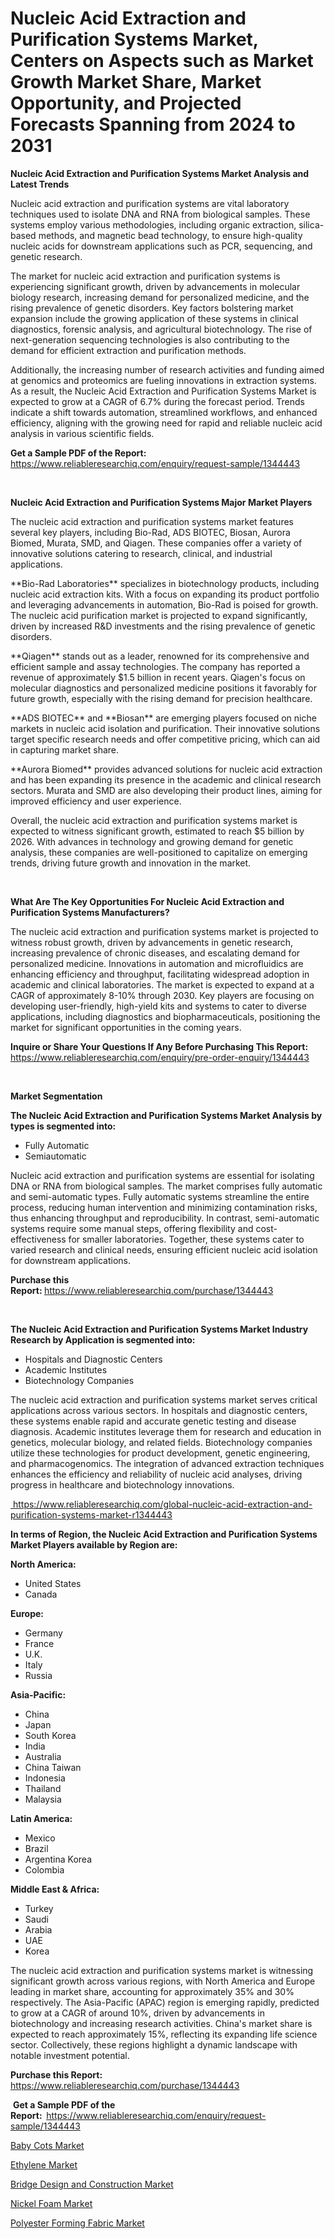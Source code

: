 <p><h1>Nucleic Acid Extraction and Purification Systems Market, Centers on Aspects such as Market Growth Market Share, Market Opportunity, and Projected Forecasts Spanning from 2024 to 2031</h1></p><p><strong>Nucleic Acid Extraction and Purification Systems Market Analysis and Latest Trends</strong></p>
<p><p>Nucleic acid extraction and purification systems are vital laboratory techniques used to isolate DNA and RNA from biological samples. These systems employ various methodologies, including organic extraction, silica-based methods, and magnetic bead technology, to ensure high-quality nucleic acids for downstream applications such as PCR, sequencing, and genetic research.</p><p>The market for nucleic acid extraction and purification systems is experiencing significant growth, driven by advancements in molecular biology research, increasing demand for personalized medicine, and the rising prevalence of genetic disorders. Key factors bolstering market expansion include the growing application of these systems in clinical diagnostics, forensic analysis, and agricultural biotechnology. The rise of next-generation sequencing technologies is also contributing to the demand for efficient extraction and purification methods.</p><p>Additionally, the increasing number of research activities and funding aimed at genomics and proteomics are fueling innovations in extraction systems. As a result, the Nucleic Acid Extraction and Purification Systems Market is expected to grow at a CAGR of 6.7% during the forecast period. Trends indicate a shift towards automation, streamlined workflows, and enhanced efficiency, aligning with the growing need for rapid and reliable nucleic acid analysis in various scientific fields.</p></p>
<p><strong>Get a Sample PDF of the Report:&nbsp;</strong> <a href="https://www.reliableresearchiq.com/enquiry/request-sample/1344443?utm_campaign=104&utm_medium=2&utm_source=Github&utm_content=ia&utm_term=11122024&utm_id=nucleic-acid-extraction-and-purification-systems">https://www.reliableresearchiq.com/enquiry/request-sample/1344443</a></p>
<p>&nbsp;</p>
<p><strong>Nucleic Acid Extraction and Purification Systems Major Market Players</strong></p>
<p><p>The nucleic acid extraction and purification systems market features several key players, including Bio-Rad, ADS BIOTEC, Biosan, Aurora Biomed, Murata, SMD, and Qiagen. These companies offer a variety of innovative solutions catering to research, clinical, and industrial applications.</p><p>**Bio-Rad Laboratories** specializes in biotechnology products, including nucleic acid extraction kits. With a focus on expanding its product portfolio and leveraging advancements in automation, Bio-Rad is poised for growth. The nucleic acid purification market is projected to expand significantly, driven by increased R&D investments and the rising prevalence of genetic disorders.</p><p>**Qiagen** stands out as a leader, renowned for its comprehensive and efficient sample and assay technologies. The company has reported a revenue of approximately $1.5 billion in recent years. Qiagen's focus on molecular diagnostics and personalized medicine positions it favorably for future growth, especially with the rising demand for precision healthcare.</p><p>**ADS BIOTEC** and **Biosan** are emerging players focused on niche markets in nucleic acid isolation and purification. Their innovative solutions target specific research needs and offer competitive pricing, which can aid in capturing market share.</p><p>**Aurora Biomed** provides advanced solutions for nucleic acid extraction and has been expanding its presence in the academic and clinical research sectors. Murata and SMD are also developing their product lines, aiming for improved efficiency and user experience.</p><p>Overall, the nucleic acid extraction and purification systems market is expected to witness significant growth, estimated to reach $5 billion by 2026. With advances in technology and growing demand for genetic analysis, these companies are well-positioned to capitalize on emerging trends, driving future growth and innovation in the market.</p></p>
<p>&nbsp;</p>
<p><strong>What Are The Key Opportunities For Nucleic Acid Extraction and Purification Systems Manufacturers?</strong></p>
<p><p>The nucleic acid extraction and purification systems market is projected to witness robust growth, driven by advancements in genetic research, increasing prevalence of chronic diseases, and escalating demand for personalized medicine. Innovations in automation and microfluidics are enhancing efficiency and throughput, facilitating widespread adoption in academic and clinical laboratories. The market is expected to expand at a CAGR of approximately 8-10% through 2030. Key players are focusing on developing user-friendly, high-yield kits and systems to cater to diverse applications, including diagnostics and biopharmaceuticals, positioning the market for significant opportunities in the coming years.</p></p>
<p><strong>Inquire or Share Your Questions If Any Before Purchasing This Report:</strong> <a href="https://www.reliableresearchiq.com/enquiry/pre-order-enquiry/1344443?utm_campaign=104&utm_medium=2&utm_source=Github&utm_content=ia&utm_term=11122024&utm_id=nucleic-acid-extraction-and-purification-systems">https://www.reliableresearchiq.com/enquiry/pre-order-enquiry/1344443</a></p>
<p>&nbsp;</p>
<p><strong>Market Segmentation</strong></p>
<p><strong>The Nucleic Acid Extraction and Purification Systems Market Analysis by types is segmented into:</strong></p>
<p><ul><li>Fully Automatic</li><li>Semiautomatic</li></ul></p>
<p><p>Nucleic acid extraction and purification systems are essential for isolating DNA or RNA from biological samples. The market comprises fully automatic and semi-automatic types. Fully automatic systems streamline the entire process, reducing human intervention and minimizing contamination risks, thus enhancing throughput and reproducibility. In contrast, semi-automatic systems require some manual steps, offering flexibility and cost-effectiveness for smaller laboratories. Together, these systems cater to varied research and clinical needs, ensuring efficient nucleic acid isolation for downstream applications.</p></p>
<p><strong>Purchase this Report:&nbsp;</strong><a href="https://www.reliableresearchiq.com/purchase/1344443?utm_campaign=104&utm_medium=2&utm_source=Github&utm_content=ia&utm_term=11122024&utm_id=nucleic-acid-extraction-and-purification-systems">https://www.reliableresearchiq.com/purchase/1344443</a></p>
<p>&nbsp;</p>
<p><strong>The Nucleic Acid Extraction and Purification Systems Market Industry Research by Application is segmented into:</strong></p>
<p><ul><li>Hospitals and Diagnostic Centers</li><li>Academic Institutes</li><li>Biotechnology Companies</li></ul></p>
<p><p>The nucleic acid extraction and purification systems market serves critical applications across various sectors. In hospitals and diagnostic centers, these systems enable rapid and accurate genetic testing and disease diagnosis. Academic institutes leverage them for research and education in genetics, molecular biology, and related fields. Biotechnology companies utilize these technologies for product development, genetic engineering, and pharmacogenomics. The integration of advanced extraction techniques enhances the efficiency and reliability of nucleic acid analyses, driving progress in healthcare and biotechnology innovations.</p></p>
<p><a href="https://www.reliableresearchiq.com/global-nucleic-acid-extraction-and-purification-systems-market-r1344443?utm_campaign=104&utm_medium=2&utm_source=Github&utm_content=ia&utm_term=11122024&utm_id=nucleic-acid-extraction-and-purification-systems">&nbsp;https://www.reliableresearchiq.com/global-nucleic-acid-extraction-and-purification-systems-market-r1344443</a></p>
<p><strong>In terms of Region, the Nucleic Acid Extraction and Purification Systems Market Players available by Region are:</strong></p>
<p>
    <p> <strong> North America: </strong>
        <ul>
            <li>United States</li>
            <li>Canada</li>
        </ul>
        </p> 
    <p> <strong> Europe: </strong>
        <ul>
            <li>Germany</li>
            <li>France</li>
            <li>U.K.</li>
            <li>Italy</li>
            <li>Russia</li>
        </ul>
        </p> 
    <p> <strong> Asia-Pacific: </strong>
        <ul>
            <li>China</li>
            <li>Japan</li>
            <li>South Korea</li>
            <li>India</li>
            <li>Australia</li>
            <li>China Taiwan</li>
            <li>Indonesia</li>
            <li>Thailand</li>
            <li>Malaysia</li>
        </ul>
        </p> 
    <p> <strong> Latin America: </strong>
        <ul>
            <li>Mexico</li>
            <li>Brazil</li>
            <li>Argentina Korea</li>
            <li>Colombia</li>
        </ul>
        </p> 
    <p> <strong> Middle East & Africa: </strong>
        <ul>
            <li>Turkey</li>
            <li>Saudi</li>
            <li>Arabia</li>
            <li>UAE</li>
            <li>Korea</li>
        </ul>
    </p>
    </p>
<p><p>The nucleic acid extraction and purification systems market is witnessing significant growth across various regions, with North America and Europe leading in market share, accounting for approximately 35% and 30% respectively. The Asia-Pacific (APAC) region is emerging rapidly, predicted to grow at a CAGR of around 10%, driven by advancements in biotechnology and increasing research activities. China's market share is expected to reach approximately 15%, reflecting its expanding life science sector. Collectively, these regions highlight a dynamic landscape with notable investment potential.</p></p>
<p><strong>Purchase this Report: </strong><a href="https://www.reliableresearchiq.com/purchase/1344443?utm_campaign=104&utm_medium=2&utm_source=Github&utm_content=ia&utm_term=11122024&utm_id=nucleic-acid-extraction-and-purification-systems">https://www.reliableresearchiq.com/purchase/1344443</a></p>
<p>&nbsp;<strong>Get a Sample PDF of the Report:&nbsp;&nbsp;</strong><a href="https://www.reliableresearchiq.com/enquiry/request-sample/1344443?utm_campaign=104&utm_medium=2&utm_source=Github&utm_content=ia&utm_term=11122024&utm_id=nucleic-acid-extraction-and-purification-systems">https://www.reliableresearchiq.com/enquiry/request-sample/1344443</a></p>
<p><strong></strong></p>
<p><p><a href="https://github.com/sherikacas30/Market-Research-Report-List-1/blob/main/baby-cots-market.md?utm_campaign=104&utm_medium=2&utm_source=Github&utm_content=ia&utm_term=11122024&utm_id=nucleic-acid-extraction-and-purification-systems">Baby Cots Market</a></p><p><a href="https://www.linkedin.com/pulse/ethylene-industry-report-market-share-growth-trends-aujwe?utm_campaign=104&utm_medium=2&utm_source=Github&utm_content=ia&utm_term=11122024&utm_id=nucleic-acid-extraction-and-purification-systems">Ethylene Market</a></p><p><a href="https://www.linkedin.com/pulse/c-hannibex-sqmmf?utm_campaign=104&utm_medium=2&utm_source=Github&utm_content=ia&utm_term=11122024&utm_id=nucleic-acid-extraction-and-purification-systems">Bridge Design and Construction Market</a></p><p><a href="https://www.linkedin.com/pulse/projected-growth-nickel-foam-market-from-2024-2031-77-u9gce?utm_campaign=104&utm_medium=2&utm_source=Github&utm_content=ia&utm_term=11122024&utm_id=nucleic-acid-extraction-and-purification-systems">Nickel Foam Market</a></p><p><a href="https://www.linkedin.com/pulse/polyester-forming-fabric-market-outlook-complete-industry-yjute?utm_campaign=104&utm_medium=2&utm_source=Github&utm_content=ia&utm_term=11122024&utm_id=nucleic-acid-extraction-and-purification-systems">Polyester Forming Fabric Market</a></p></p>